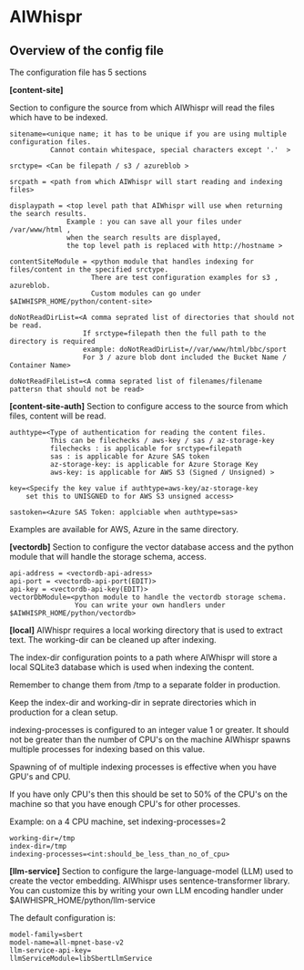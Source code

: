 
# AIWhispr

## Overview of the config file

The configuration file has 5 sections

**[content-site]**

Section to configure the source from which AIWhispr will read the files which have to be indexed. 
```
sitename=<unique name; it has to be unique if you are using multiple configuration files. 
          Cannot contain whitespace, special characters except '.'  >

srctype= <Can be filepath / s3 / azureblob >

srcpath = <path from which AIWhispr will start reading and indexing files>

displaypath = <top level path that AIWhispr will use when returning the search results. 
              Example : you can save all your files under /var/www/html , 
              when the search results are displayed, 
              the top level path is replaced with http://hostname >

contentSiteModule = <python module that handles indexing for files/content in the specified srctype.
                    There are test configuration examples for s3 , azureblob. 
                    Custom modules can go under $AIWHISPR_HOME/python/content-site>

doNotReadDirList=<A comma seprated list of directories that should not be read.
                  If srctype=filepath then the full path to the directory is required
                  example: doNotReadDirList=//var/www/html/bbc/sport
                  For 3 / azure blob dont included the Bucket Name / Container Name>

doNotReadFileList=<A comma seprated list of filenames/filename pattersn that should not be read>
```

**[content-site-auth]**
Section to configure access to the source from which files, content will be read.

```
authtype=<Type of authentication for reading the content files. 
          This can be filechecks / aws-key / sas / az-storage-key 
          filechecks : is applicable for srctype=filepath
          sas : is applicable for Azure SAS token
          az-storage-key: is applicable for Azure Storage Key
          aws-key: is applicable for AWS S3 (Signed / Unsigned) >

key=<Specify the key value if authtype=aws-key/az-storage-key
    set this to UNISGNED to for AWS S3 unsigned access>

sastoken=<Azure SAS Token: applciable when authtype=sas>
```

Examples are available for AWS, Azure in the same directory.

**[vectordb]**
Section to configure the vector database access and the python module that will handle the storage schema, access.

```
api-address = <vectordb-api-adress>
api-port = <vectordb-api-port(EDIT)>
api-key = <vectordb-api-key(EDIT)>
vectorDbModule=<python module to handle the vectordb storage schema. 
                You can write your own handlers under $AIWHISPR_HOME/python/vectordb>
```

**[local]**
AIWhispr requires a local working directory that is used to extract text.
The working-dir can be cleaned up after indexing.

The index-dir configuration points to a path where AIWhispr will store a local SQLite3 database which is used when indexing the content. 

Remember to change them from /tmp to a separate folder in production. 

Keep the index-dir and working-dir in seprate directories which in production for a clean setup.

indexing-processes is configured  to an integer value 1 or greater. It should not be greater than the number of CPU's on the machine
AIWhispr spawns multiple processes for indexing based on this value.

Spawning of of multiple indexing processes is effective when you have GPU's and CPU.

If you have only CPU's  then this should be set to 50% of the CPU's on the machine so that you have enough CPU's for other processes.

Example: on a 4 CPU machine, set  indexing-processes=2
```
working-dir=/tmp
index-dir=/tmp
indexing-processes=<int:should_be_less_than_no_of_cpu>
```

**[llm-service]**
Section to configure the large-language-model (LLM) used to create the vector embedding. 
AIWhispr uses sentence-transformer library.
You can customize this by writing your own LLM encoding handler under $AIWHISPR_HOME/python/llm-service

The default configuration is:

```
model-family=sbert
model-name=all-mpnet-base-v2
llm-service-api-key=
llmServiceModule=libSbertLlmService
```
